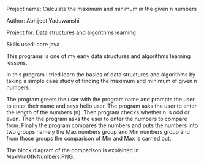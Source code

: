 Project name: Calculate the maximum and minimum in the given n numbers

Author: Abhijeet Yaduwanshi

Project for: Data structures and algorithms learning

Skills used: core java

This programs is one of my early data structures and algorithms learning lessons.

In this program I tried learn the basics of data structures and algorithms by taking a simple case study of finding the maximum and minimum of given n numbers.

The program greets the user with the program name and prompts the user to enter their name and says hello user.
The program asks the user to enter the length of the numbers (n).
Then program checks whether n is odd or even.
Then the program asks the user to enter the numbers to compare from.
Finally the program compares the numbers and puts the numbers into two groups namely the Max numbers group and Min numbers group and from those groups the comparison of Min and Max is carried out.

The block diagram of the comparison is explained in MaxMinOfNNumbers.PNG.

